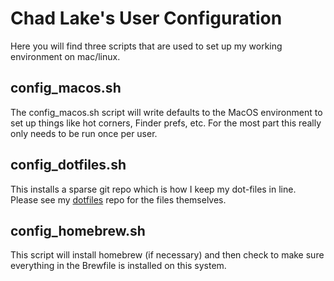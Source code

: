 # Chad Lake's User Configuration

Here you will find three scripts that are used to set up my working environment on mac/linux. 

## config_macos.sh

The config_macos.sh script will write defaults to the MacOS environment to set up
things like hot corners, Finder prefs, etc. For the most part this really only
needs to be run once per user.

## config_dotfiles.sh

This installs a sparse git repo which is how I keep my dot-files in line. Please see my [dotfiles](http://www.github.com/lackhead/dotfiles) repo for the files themselves.

## config_homebrew.sh

This script will install homebrew (if necessary) and then check
to make sure everything in the Brewfile is installed on this system.


